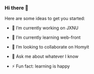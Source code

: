 ### Hi there 👋

Here are some ideas to get you started:

- 🔭 I’m currently working on JXNU
- 🌱 I’m currently learning web-front
- 👯 I’m looking to collaborate on Homyit
- 💬 Ask me about whatever I know

- ⚡ Fun fact: learning is happy
